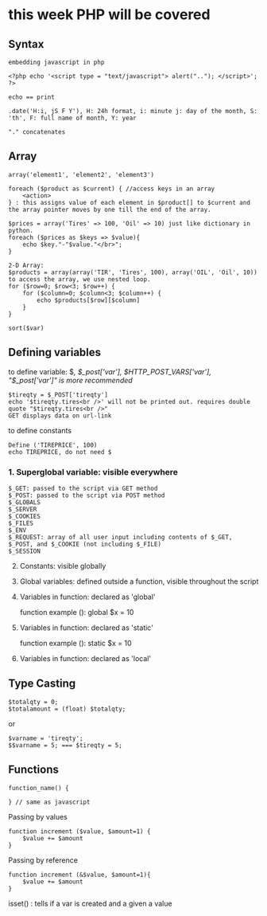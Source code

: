 # this week PHP will be covered

## Syntax

    embedding javascript in php

    <?php echo '<script type = "text/javascript"> alert(".."); </script>'; ?>

    echo == print

    .date('H:i, jS F Y'), H: 24h format, i: minute j: day of the month, S: 'th', F: full name of month, Y: year

    "." concatenates

## Array

    array('element1', 'element2', 'element3')

    foreach ($product as $current) { //access keys in an array
        <action>
    } : this assigns value of each element in $product[] to $current and the array pointer moves by one till the end of the array.

    $prices = array('Tires' => 100, 'Oil' => 10) just like dictionary in python.
    foreach ($prices as $keys => $value){
        echo $key."-"$value."</br>";
    }

    2-D Array:
    $products = array(array('TIR', 'Tires', 100), array('OIL', 'Oil', 10))
    to access the array, we use nested loop.
    for ($row=0; $row<3; $row++) {
        for ($column=0; $column<3; $column++) {
            echo $products[$row][$column]
        }
    }

    sort($var)

## Defining variables

to define variable: $<var>, $_post['var'], $HTTP_POST_VARS['var'], "$\_post['var']" is more recommended

    $tireqty = $_POST['tireqty']
    echo '$tireqty.tires<br />' will not be printed out. requires double quote "$tireqty.tires<br />"
    GET displays data on url-link

to define constants

    Define ('TIREPRICE', 100)
    echo TIREPRICE, do not need $

### 1. Superglobal variable: visible everywhere

    $_GET: passed to the script via GET method
    $_POST: passed to the script via POST method
    $_GLOBALS
    $_SERVER
    $_COOKIES
    $_FILES
    $_ENV
    $_REQUEST: array of all user input including contents of $_GET, $_POST, and $_COOKIE (not including $_FILE)
    $_SESSION

2. Constants: visible globally
3. Global variables: defined outside a function, visible throughout the script
4. Variables in function: declared as 'global'

   function example ():
   global $x = 10

5. Variables in function: declared as 'static'

   function example ():
   static $x = 10

6. Variables in function: declared as 'local'

## Type Casting

    $totalqty = 0;
    $totalamount = (float) $totalqty;

or

    $varname = 'tireqty';
    $$varname = 5; === $tireqty = 5;

## Functions

    function_name() {

    } // same as javascript

Passing by values

    function increment ($value, $amount=1) {
        $value += $amount
    }

Passing by reference

    function increment (&$value, $amount=1){
        $value += $amount
    }

isset() : tells if a var is created and a given a value
